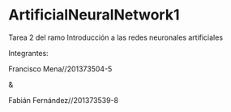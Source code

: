 # ArtificialNeuralNetwork1
Tarea 2 del ramo Introducción a las redes neuronales artificiales

Integrantes:  

Francisco Mena//201373504-5  

& 

Fabián Fernández//201373539-8 